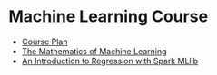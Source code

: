 Machine Learning Course
=======================

- [Course Plan](https://github.com/phuriku/phuriku/blob/master/Course_Plan.md)
- [The Mathematics of Machine Learning](https://github.com/phuriku/phuriku/blob/master/Mathematics_for_Machine_Learning.md)
- [An Introduction to Regression with Spark MLlib](https://github.com/phuriku/phuriku/blob/master/Regression.md)

